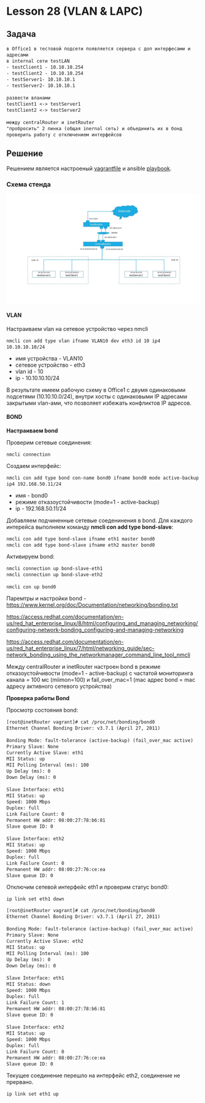 # Lesson 28 (VLAN & LAPC)

## Задача 

```
в Office1 в тестовой подсети появляется сервера с доп интерфесами и адресами 
в internal сети testLAN
- testClient1 - 10.10.10.254
- testClient2 - 10.10.10.254
- testServer1- 10.10.10.1
- testServer2- 10.10.10.1

развести вланами
testClient1 <-> testServer1
testClient2 <-> testServer2

между centralRouter и inetRouter
"пробросить" 2 линка (общая inernal сеть) и объединить их в бонд
проверить работу c отключением интерфейсов
```

## Решение

Решением является настроеный [vagrantfile](vagrantfile) и ansible [playbook](playboook.yml).

### Схема стенда

![Image stand](images/vlanstand.jpg)

#### VLAN

Настраиваем vlan на сетевое устройство через nmcli

```
nmcli con add type vlan ifname VLAN10 dev eth3 id 10 ip4 10.10.10.10/24
```

* имя устройства - VLAN10
* сетевое устройство - eth3
* vlan id - 10 
* ip - 10.10.10.10/24

В результате имеем рабочую схему в Office1 с двумя одинаковыми подсетями (10.10.10.0/24), внутри хосты с одинаковыми IP адресами закрытыми vlan-ами, что позволяет избежать конфликтов IP адресов. 

#### BOND

**Настраиваем bond**

Проверим сетевые соединения:

```
nmcli connection 
```

Создаем интерфейс:

```
nmcli con add type bond con-name bond0 ifname bond0 mode active-backup ip4 192.168.50.11/24
```
* имя - bond0
* режиме отказоустойчивости (mode=1 - active-backup)
* ip - 192.168.50.11/24

Добавляем подчиненные сетевые соеденинения в bond. Для каждого интерейса выполняем команду **nmcli con add type bond-slave**:

```
nmcli con add type bond-slave ifname eth1 master bond0
nmcli con add type bond-slave ifname eth2 master bond0
```

Активируем bond:

```
nmcli connection up bond-slave-eth1
nmcli connection up bond-slave-eth2

nmcli con up bond0
```

Паремтры и настройки bond - https://www.kernel.org/doc/Documentation/networking/bonding.txt

https://access.redhat.com/documentation/en-us/red_hat_enterprise_linux/8/html/configuring_and_managing_networking/configuring-network-bonding_configuring-and-managing-networking

https://access.redhat.com/documentation/en-us/red_hat_enterprise_linux/7/html/networking_guide/sec-network_bonding_using_the_networkmanager_command_line_tool_nmcli

Между centralRouter и inetRouter настроен bond в режиме отказоустойчивости (mode=1 - active-backup) с частатой мониторинга канала = 100 мс (miimon=100) и fail_over_mac=1 (mac адрес bond = mac адресу активного сетевого устройства)

**Проверка работы Bond**

Просмотр состояния bond:

```
[root@inetRouter vagrant]# cat /proc/net/bonding/bond0 
Ethernet Channel Bonding Driver: v3.7.1 (April 27, 2011)

Bonding Mode: fault-tolerance (active-backup) (fail_over_mac active)
Primary Slave: None
Currently Active Slave: eth1
MII Status: up
MII Polling Interval (ms): 100
Up Delay (ms): 0
Down Delay (ms): 0

Slave Interface: eth1
MII Status: up
Speed: 1000 Mbps
Duplex: full
Link Failure Count: 0
Permanent HW addr: 08:00:27:78:b6:81
Slave queue ID: 0

Slave Interface: eth2
MII Status: up
Speed: 1000 Mbps
Duplex: full
Link Failure Count: 0
Permanent HW addr: 08:00:27:76:ce:ea
Slave queue ID: 0

```

Отключим сетевой интерфейс eth1 и проверим статус bond0:

```
ip link set eth1 down
```

```
[root@inetRouter vagrant]# cat /proc/net/bonding/bond0 
Ethernet Channel Bonding Driver: v3.7.1 (April 27, 2011)

Bonding Mode: fault-tolerance (active-backup) (fail_over_mac active)
Primary Slave: None
Currently Active Slave: eth2
MII Status: up
MII Polling Interval (ms): 100
Up Delay (ms): 0
Down Delay (ms): 0

Slave Interface: eth1
MII Status: down
Speed: 1000 Mbps
Duplex: full
Link Failure Count: 1
Permanent HW addr: 08:00:27:78:b6:81
Slave queue ID: 0

Slave Interface: eth2
MII Status: up
Speed: 1000 Mbps
Duplex: full
Link Failure Count: 0
Permanent HW addr: 08:00:27:76:ce:ea
Slave queue ID: 0

```
Текущее соединение перешло на интерфейс eth2, соединение не прервано.

```
ip link set eth1 up
```

